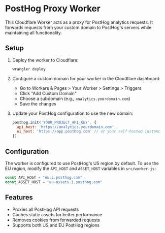 # PostHog Proxy Worker

This Cloudflare Worker acts as a proxy for PostHog analytics requests. It forwards requests from your custom domain to PostHog's servers while maintaining all functionality.

## Setup

1. Deploy the worker to Cloudflare:
   ```bash
   wrangler deploy
   ```

2. Configure a custom domain for your worker in the Cloudflare dashboard:
   - Go to Workers & Pages > Your Worker > Settings > Triggers
   - Click "Add Custom Domain"
   - Choose a subdomain (e.g., `analytics.yourdomain.com`)
   - Save the changes

3. Update your PostHog configuration to use the new domain:
   ```javascript
   posthog.init('YOUR_PROJECT_API_KEY', {
     api_host: 'https://analytics.yourdomain.com',
     ui_host: 'https://app.posthog.com' // or your self-hosted instance
   })
   ```

## Configuration

The worker is configured to use PostHog's US region by default. To use the EU region, modify the `API_HOST` and `ASSET_HOST` variables in `src/worker.js`:

```javascript
const API_HOST = "eu.i.posthog.com"
const ASSET_HOST = "eu-assets.i.posthog.com"
```

## Features

- Proxies all PostHog API requests
- Caches static assets for better performance
- Removes cookies from forwarded requests
- Supports both US and EU PostHog regions 